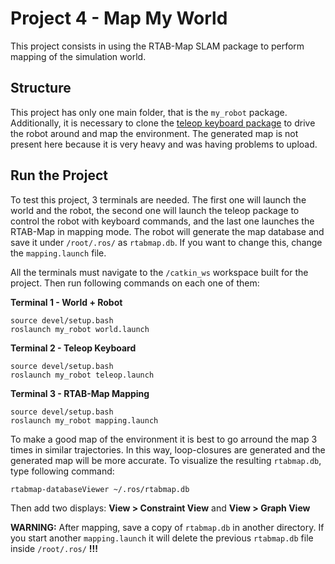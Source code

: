 # Project 4 - Map My World

This project consists in using the RTAB-Map SLAM package to perform mapping of the simulation world.

## Structure

This project has only one main folder, that is the `my_robot` package. Additionally, it is necessary to clone the [teleop keyboard package](https://github.com/ros-teleop/teleop_twist_keyboard) to drive the robot around and map the environment. The generated map is not present here because it is very heavy and was having problems to upload.

## Run the Project

To test this project, 3 terminals are needed. The first one will launch the world and the robot, the second one will launch the teleop package to control the robot with keyboard commands, and the last one launches the RTAB-Map in mapping mode. The robot will generate the map database and save it under `/root/.ros/` as `rtabmap.db`. If you want to change this, change the `mapping.launch` file.

All the terminals must navigate to the `/catkin_ws` workspace built for the project. Then run following commands on each one of them:

**Terminal 1 - World + Robot**
```
source devel/setup.bash
roslaunch my_robot world.launch
```

**Terminal 2 - Teleop Keyboard**
```
source devel/setup.bash
roslaunch my_robot teleop.launch
```

**Terminal 3 - RTAB-Map Mapping**
```
source devel/setup.bash
roslaunch my_robot mapping.launch
```

To make a good map of the environment it is best to go arround the map 3 times in similar trajectories. In this way, loop-closures are generated and the generated map will be more accurate. To visualize the resulting `rtabmap.db`, type following command:
```
rtabmap-databaseViewer ~/.ros/rtabmap.db
```
Then add two displays: __View > Constraint View__ and __View > Graph View__

**WARNING:** After mapping, save a copy of `rtabmap.db` in another directory. If you start another `mapping.launch` it will delete the previous `rtabmap.db` file inside `/root/.ros/` **!!!**